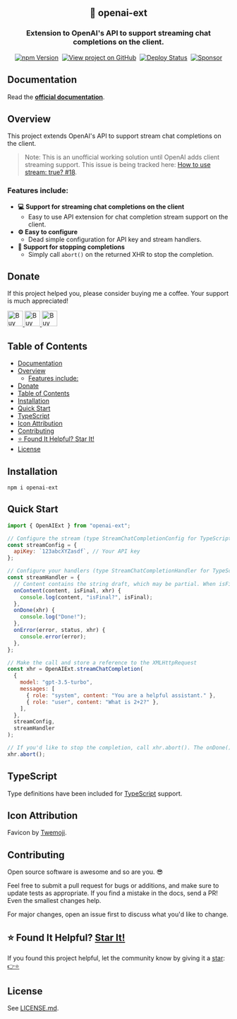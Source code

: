 <h2 align="center">
  🤖 openai-ext
</h2>
<h3 align="center">
  Extension to OpenAI's API to support streaming chat completions on the client.
</h3>
<p align="center">
  <a href="https://badge.fury.io/js/openai-ext" target="_blank" rel="noopener noreferrer"><img src="https://badge.fury.io/js/openai-ext.svg" alt="npm Version" /></a>&nbsp;
  <a href="https://github.com/justinmahar/openai-ext/" target="_blank" rel="noopener noreferrer"><img src="https://img.shields.io/badge/GitHub-Source-success" alt="View project on GitHub" /></a>&nbsp;
  <a href="https://github.com/justinmahar/openai-ext/actions?query=workflow%3ADeploy" target="_blank" rel="noopener noreferrer"><img src="https://github.com/justinmahar/openai-ext/workflows/Deploy/badge.svg" alt="Deploy Status" /></a>&nbsp;
  <a href="https://github.com/sponsors/justinmahar" target="_blank" rel="noopener noreferrer"><img src="https://img.shields.io/static/v1?label=Sponsor&message=%E2%9D%A4&logo=GitHub&color=%23fe8e86" alt="Sponsor"/></a>
</p>

## Documentation

Read the **[official documentation](https://justinmahar.github.io/openai-ext/)**.

## Overview

This project extends OpenAI's API to support stream chat completions on the client. 

> Note: This is an unofficial working solution until OpenAI adds client streaming support. This issue is being tracked here: [How to use stream: true? #18](https://github.com/openai/openai-node/issues/18).

### Features include:

- **💻 Support for streaming chat completions on the client**
  - Easy to use API extension for chat completion stream support on the client.
- **⚙️ Easy to configure**
  - Dead simple configuration for API key and stream handlers.
- **🛑 Support for stopping completions**
  - Simply call `abort()` on the returned XHR to stop the completion.

[lock:donate]::🚫---------------------------------------

## Donate 

If this project helped you, please consider buying me a coffee. Your support is much appreciated!

<a href="https://paypal.me/thejustinmahar/5">
  <img src="https://justinmahar.github.io/openai-ext/support/coffee-1.png" alt="Buy me a coffee" height="35" />
</a> <a href="https://paypal.me/thejustinmahar/15">
  <img src="https://justinmahar.github.io/openai-ext/support/coffee-3.png" alt="Buy me 3 coffees" height="35" />
</a> <a href="https://paypal.me/thejustinmahar/25">
  <img src="https://justinmahar.github.io/openai-ext/support/coffee-5.png" alt="Buy me 5 coffees" height="35" />
</a>

[/lock:donate]::---------------------------------------🚫

## Table of Contents 

- [Documentation](#documentation)
- [Overview](#overview)
  - [Features include:](#features-include)
- [Donate](#donate)
- [Table of Contents](#table-of-contents)
- [Installation](#installation)
- [Quick Start](#quick-start)
- [TypeScript](#typescript)
- [Icon Attribution](#icon-attribution)
- [Contributing](#contributing)
- [⭐ Found It Helpful? Star It!](#-found-it-helpful-star-it)
- [License](#license)

## Installation

```
npm i openai-ext
```

## Quick Start

```js
import { OpenAIExt } from "openai-ext";

// Configure the stream (type StreamChatCompletionConfig for TypeScript users)
const streamConfig = {
  apiKey: `123abcXYZasdf`, // Your API key
};

// Configure your handlers (type StreamChatCompletionHandler for TypeScript users)
const streamHandler = {
  // Content contains the string draft, which may be partial. When isFinal is true, the completion is done.
  onContent(content, isFinal, xhr) {
    console.log(content, "isFinal?", isFinal);
  },
  onDone(xhr) {
    console.log("Done!");
  },
  onError(error, status, xhr) {
    console.error(error);
  },
};

// Make the call and store a reference to the XMLHttpRequest
const xhr = OpenAIExt.streamChatCompletion(
  {
    model: "gpt-3.5-turbo",
    messages: [
      { role: "system", content: "You are a helpful assistant." },
      { role: "user", content: "What is 2+2?" },
    ],
  },
  streamConfig,
  streamHandler
);

// If you'd like to stop the completion, call xhr.abort(). The onDone() handler will be called.
xhr.abort();
```

[lock:typescript]::🚫---------------------------------------

## TypeScript

Type definitions have been included for [TypeScript](https://www.typescriptlang.org/) support.

[/lock:typescript]::---------------------------------------🚫

[lock:icon]::🚫---------------------------------------

## Icon Attribution

Favicon by [Twemoji](https://github.com/twitter/twemoji).

[/lock:icon]::---------------------------------------🚫

[lock:contributing]::🚫---------------------------------------

## Contributing

Open source software is awesome and so are you. 😎

Feel free to submit a pull request for bugs or additions, and make sure to update tests as appropriate. If you find a mistake in the docs, send a PR! Even the smallest changes help.

For major changes, open an issue first to discuss what you'd like to change.

[/lock:contributing]::---------------------------------------🚫

## ⭐ Found It Helpful? [Star It!](https://github.com/justinmahar/openai-ext/stargazers)

If you found this project helpful, let the community know by giving it a [star](https://github.com/justinmahar/openai-ext/stargazers): [👉⭐](https://github.com/justinmahar/openai-ext/stargazers)

## License

See [LICENSE.md](https://justinmahar.github.io/openai-ext/?path=/story/license--page).